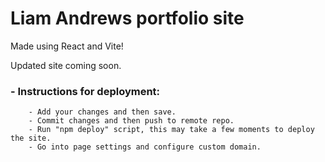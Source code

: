 # Liam Andrews portfolio site

Made using React and Vite!

Updated site coming soon.


### - Instructions for deployment:
```
    - Add your changes and then save.
    - Commit changes and then push to remote repo.
    - Run "npm deploy" script, this may take a few moments to deploy the site.
    - Go into page settings and configure custom domain.
```
